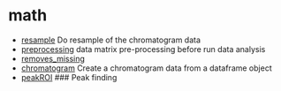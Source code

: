 ﻿# math



+ [resample](math/resample.1) Do resample of the chromatogram data
+ [preprocessing](math/preprocessing.1) data matrix pre-processing before run data analysis
+ [removes_missing](math/removes_missing.1) 
+ [chromatogram](math/chromatogram.1) Create a chromatogram data from a dataframe object
+ [peakROI](math/peakROI.1) ### Peak finding
